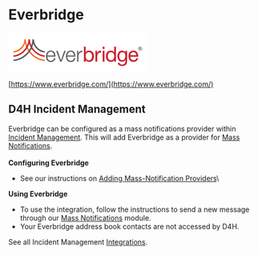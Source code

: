 # Everbridge

![](../../.gitbook/assets/everbridge.png)

[https://www.everbridge.com/](https://www.everbridge.com/)

## D4H Incident Management

Everbridge can be configured as a mass notifications provider within [Incident Management](../getting-started.md). This will add Everbridge as a provider for [Mass Notifications](../mass-notifications/).\
\
**Configuring Everbridge**

* See our instructions on [Adding Mass-Notification Providers](../mass-notifications/adding-mass-notification-providers.md)\


**Using Everbridge**

* To use the integration, follow the instructions to send a new message through our [Mass Notifications](../mass-notifications/) module.
* Your Everbridge address book contacts are not accessed by D4H.

See all Incident Management [Integrations](../mass-notifications/).

